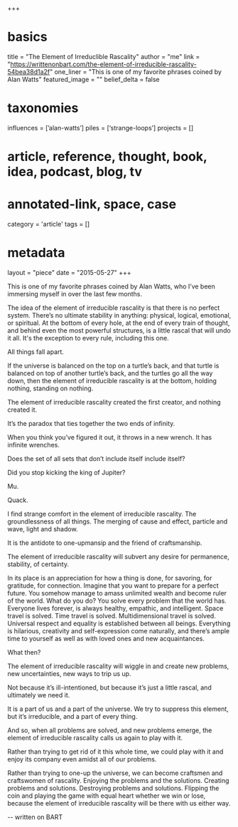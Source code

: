 +++
# basics
title = "The Element of Irreduclible Rascality"
author = "me"
link = "https://writtenonbart.com/the-element-of-irreducible-rascality-54bea38d1a2f"
one_liner = "This is one of my favorite phrases coined by Alan Watts"
featured_image = ""
belief_delta   	= false

# taxonomies
influences = [’alan-watts’]
piles = [‘strange-loops’]
projects  = []

# article, reference, thought, book, idea, podcast, blog, tv
# annotated-link, space, case
category  		 	= 'article'
tags			 	    = []

# metadata
layout = "piece"
date  = "2015-05-27"
+++

This is one of my favorite phrases coined by Alan Watts, who I’ve been immersing myself in over the last few months.

The idea of the element of irreducible rascality is that there is no perfect system. There’s no ultimate stability in anything: physical, logical, emotional, or spiritual. At the bottom of every hole, at the end of every train of thought, and behind even the most powerful structures, is a little rascal that will undo it all.
It's the exception to every rule, including this one.

All things fall apart.

If the universe is balanced on the top on a turtle’s back, and that turtle is balanced on top of another turtle’s back, and the turtles go all the way down, then the element of irreducible rascality is at the bottom, holding nothing, standing on nothing.

The element of irreducible rascality created the first creator, and nothing created it.

It’s the paradox that ties together the two ends of infinity.

When you think you’ve figured it out, it throws in a new wrench. It has infinite wrenches.

Does the set of all sets that don’t include itself include itself?

Did you stop kicking the king of Jupiter?

Mu.

Quack.

I find strange comfort in the element of irreducible rascality. The groundlessness of all things. The merging of cause and effect, particle and wave, light and shadow.

It is the antidote to one-upmansip and the friend of craftsmanship.

The element of irreducible rascality will subvert any desire for permanence, stability, of certainty.

In its place is an appreciation for how a thing is done, for savoring, for gratitude, for connection.
Imagine that you want to prepare for a perfect future. You somehow manage to amass unlimited wealth and become ruler of the world. What do you do? You solve every problem that the world has. Everyone lives forever, is always healthy, empathic, and intelligent. Space travel is solved. Time travel is solved. Multidimensional travel is solved. Universal respect and equality is established between all beings. Everything is hilarious, creativity and self-expression come naturally, and there’s ample time to yourself as well as with loved ones and new acquaintances.

What then?

The element of irreducible rascality will wiggle in and create new problems, new uncertainties, new ways to trip us up.

Not because it’s ill-intentioned, but because it’s just a little rascal, and ultimately we need it.

It is a part of us and a part of the universe. We try to suppress this element, but it’s irreducible, and a part of every thing.

And so, when all problems are solved, and new problems emerge, the element of irreducible rascality calls us again to play with it.

Rather than trying to get rid of it this whole time, we could play with it and enjoy its company even amidst all of our problems.

Rather than trying to one-up the universe, we can become craftsmen and craftswomen of rascality. Enjoying the problems and the solutions. Creating problems and solutions. Destroying problems and solutions. Flipping the coin and playing the game with equal heart whether we win or lose, because the element of irreducible rascality will be there with us either way.

-- written on BART